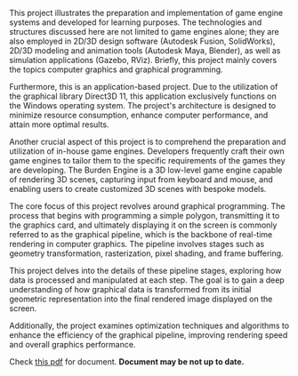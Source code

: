 This project illustrates the preparation and implementation of game engine systems and developed for learning purposes. The technologies and structures discussed here are not limited to game engines alone; they are also employed in 2D/3D design software (Autodesk Fusion, SolidWorks), 2D/3D modeling and animation tools (Autodesk Maya, Blender), as well as simulation applications (Gazebo, RViz). Briefly, this project mainly covers the topics computer graphics and graphical programming.

Furthermore, this is an application-based project. Due to the utilization of the graphical library Direct3D 11, this application exclusively functions on the Windows operating system. The project's architecture is designed to minimize resource consumption, enhance computer performance, and attain more optimal results.

Another crucial aspect of this project is to comprehend the preparation and utilization of in-house game engines. Developers frequently craft their own game engines to tailor them to the specific requirements of the games they are developing. The Burden Engine is a 3D low-level game engine capable of rendering 3D scenes, capturing input from keyboard and mouse, and enabling users to create customized 3D scenes with bespoke models.

The core focus of this project revolves around graphical programming. The process that begins with programming a simple polygon, transmitting it to the graphics card, and ultimately displaying it on the screen is commonly referred to as the graphical pipeline, which is the backbone of real-time rendering in computer graphics. The pipeline involves stages such as geometry transformation, rasterization, pixel shading, and frame buffering.

This project delves into the details of these pipeline stages, exploring how data is processed and manipulated at each step. The goal is to gain a deep understanding of how graphical data is transformed from its initial geometric representation into the final rendered image displayed on the screen.

Additionally, the project examines optimization techniques and algorithms to enhance the efficiency of the graphical pipeline, improving rendering speed and overall graphics performance.

Check [this pdf](https://smallpdf.com/file#s=01cc4613-8de5-44c2-aba4-3810de17f3ca) for document. **Document may be not up to date.**
